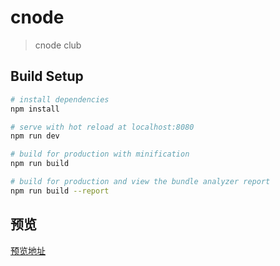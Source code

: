 # cnode

> cnode club

## Build Setup

``` bash
# install dependencies
npm install

# serve with hot reload at localhost:8080
npm run dev

# build for production with minification
npm run build

# build for production and view the bundle analyzer report
npm run build --report
```

## 预览
[预览地址](http://wuyanqin.xyz/cnode/dist)
